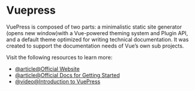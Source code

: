 # Vuepress

VuePress is composed of two parts: a minimalistic static site generator (opens new window)with a Vue-powered theming system and Plugin API, and a default theme optimized for writing technical documentation. It was created to support the documentation needs of Vue’s own sub projects.

Visit the following resources to learn more:

- [@article@Official Website](https://vuepress.vuejs.org/)
- [@article@Official Docs for Getting Started](https://vuepress.vuejs.org/guide/getting-started.html)
- [@video@Introduction to VuePress](https://www.youtube.com/watch?v=lIv1ItUzktc)
